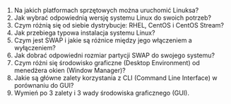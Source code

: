 1. Na jakich platformach sprzętowych można uruchomić Linuksa?  
2. Jak wybrać odpowiednią wersję systemu Linux do swoich potrzeb?  
3. Czym różnią się od siebie dystrybucje: RHEL, CentOS i CentOS Stream?  
4. Jak przebiega typowa instalacja systemu Linux?  
5. Czym jest SWAP i jakie są różnice między jego włączeniem a wyłączeniem?  
6. Jak dobrać odpowiedni rozmiar partycji SWAP do swojego systemu?  
7. Czym różni się środowisko graficzne (Desktop Environment) od menedżera okien (Window Manager)?  
8. Jakie są główne zalety korzystania z CLI (Command Line Interface) w porównaniu do GUI?  
9. Wymień po 3 zalety i 3 wady środowiska graficznego (GUI).  

